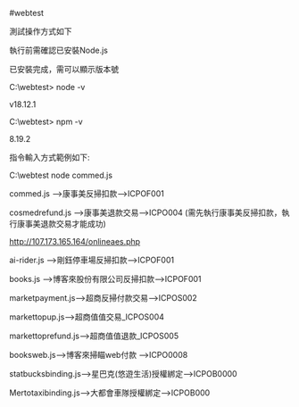 #webtest

測試操作方式如下

執行前需確認已安裝Node.js

已安裝完成，需可以顯示版本號

C:\webtest> node -v

v18.12.1

C:\webtest> npm -v

8.19.2

指令輸入方式範例如下:

C:\webtest node commed.js 

commed.js -->康事美反掃扣款-->ICPOF001

cosmedrefund.js -->康事美退款交易-->ICPO004 (需先執行康事美反掃扣款，執行康事美退款交易才能成功)

http://107.173.165.164/onlineaes.php

ai-rider.js -->剛鈺停車場反掃扣款-->ICPOF001

books.js -->博客來股份有限公司反掃扣款-->ICPOF001

marketpayment.js-->超商反掃付款交易-->ICPOS002

markettopup.js-->超商值值交易_ICPOS004

markettoprefund.js-->超商值值退款_ICPOS005

booksweb.js-->博客來掃瞄web付款 -->ICPO0008

statbucksbinding.js-->星巴克(悠遊生活)授權綁定-->ICPOB0000

Mertotaxibinding.js-->大都會車隊授權綁定-->ICPOB000
